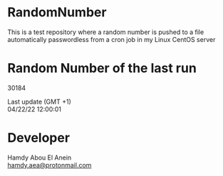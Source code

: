 # RandomNumber    
This is a test repository where a random number is pushed to a file automatically passwordless from a cron job in my Linux CentOS server    
# Random Number of the last run   
30184
      
Last update (GMT +1)    
04/22/22 12:00:01
# Developer    
Hamdy Abou El Anein   
hamdy.aea@protonmail.com
